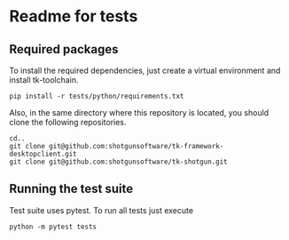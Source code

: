 Readme for tests
================

Required packages
-----------------
To install the required dependencies, just create a virtual environment and install tk-toolchain.

```shell
pip install -r tests/python/requirements.txt
```

Also, in the same directory where this repository is located, you should clone the following repositories.

```shell
cd..
git clone git@github.com:shotgunsoftware/tk-framework-desktopclient.git
git clone git@github.com:shotgunsoftware/tk-shotgun.git
```

Running the test suite
-----------------------
Test suite uses pytest. To run all tests just execute

```shell
python -m pytest tests
```
